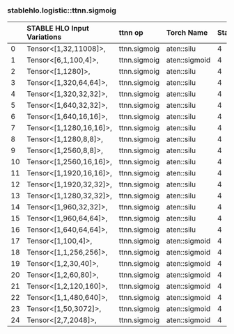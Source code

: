 
### stablehlo.logistic::ttnn.sigmoig


||STABLE HLO Input Variations|ttnn op|Torch Name|Status|
| :--- | :--- | :--- | :--- | :--- |
|0|Tensor<[1,32,11008]>,<br>|ttnn.sigmoig|aten::silu|4|
|1|Tensor<[6,1,100,4]>,<br>|ttnn.sigmoig|aten::sigmoid|4|
|2|Tensor<[1,1280]>,<br>|ttnn.sigmoig|aten::silu|4|
|3|Tensor<[1,320,64,64]>,<br>|ttnn.sigmoig|aten::silu|4|
|4|Tensor<[1,320,32,32]>,<br>|ttnn.sigmoig|aten::silu|4|
|5|Tensor<[1,640,32,32]>,<br>|ttnn.sigmoig|aten::silu|4|
|6|Tensor<[1,640,16,16]>,<br>|ttnn.sigmoig|aten::silu|4|
|7|Tensor<[1,1280,16,16]>,<br>|ttnn.sigmoig|aten::silu|4|
|8|Tensor<[1,1280,8,8]>,<br>|ttnn.sigmoig|aten::silu|4|
|9|Tensor<[1,2560,8,8]>,<br>|ttnn.sigmoig|aten::silu|4|
|10|Tensor<[1,2560,16,16]>,<br>|ttnn.sigmoig|aten::silu|4|
|11|Tensor<[1,1920,16,16]>,<br>|ttnn.sigmoig|aten::silu|4|
|12|Tensor<[1,1920,32,32]>,<br>|ttnn.sigmoig|aten::silu|4|
|13|Tensor<[1,1280,32,32]>,<br>|ttnn.sigmoig|aten::silu|4|
|14|Tensor<[1,960,32,32]>,<br>|ttnn.sigmoig|aten::silu|4|
|15|Tensor<[1,960,64,64]>,<br>|ttnn.sigmoig|aten::silu|4|
|16|Tensor<[1,640,64,64]>,<br>|ttnn.sigmoig|aten::silu|4|
|17|Tensor<[1,100,4]>,<br>|ttnn.sigmoig|aten::sigmoid|4|
|18|Tensor<[1,1,256,256]>,<br>|ttnn.sigmoig|aten::sigmoid|4|
|19|Tensor<[1,2,30,40]>,<br>|ttnn.sigmoig|aten::sigmoid|4|
|20|Tensor<[1,2,60,80]>,<br>|ttnn.sigmoig|aten::sigmoid|4|
|21|Tensor<[1,2,120,160]>,<br>|ttnn.sigmoig|aten::sigmoid|4|
|22|Tensor<[1,1,480,640]>,<br>|ttnn.sigmoig|aten::sigmoid|4|
|23|Tensor<[1,50,3072]>,<br>|ttnn.sigmoig|aten::sigmoid|4|
|24|Tensor<[2,7,2048]>,<br>|ttnn.sigmoig|aten::sigmoid|4|
